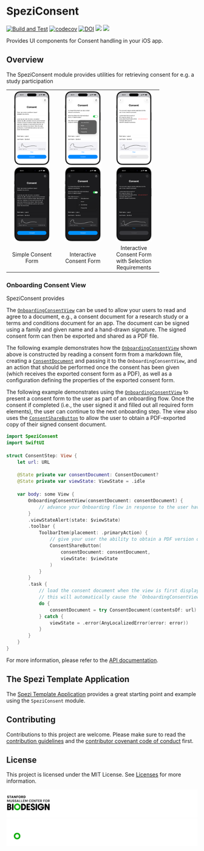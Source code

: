 <!--
                  
This source file is part of the Stanford Spezi open source project

SPDX-FileCopyrightText: 2022 Stanford University and the project authors (see CONTRIBUTORS.md)

SPDX-License-Identifier: MIT
             
-->

# SpeziConsent

[![Build and Test](https://github.com/StanfordSpezi/SpeziConsent/actions/workflows/build-and-test.yml/badge.svg)](https://github.com/StanfordSpezi/SpeziConsent/actions/workflows/build-and-test.yml)
[![codecov](https://codecov.io/gh/StanfordSpezi/SpeziConsent/branch/main/graph/badge.svg?token=X7BQYSUKOH)](https://codecov.io/gh/StanfordSpezi/SpeziConsent)
[![DOI](https://zenodo.org/badge/573230182.svg)](https://zenodo.org/badge/latestdoi/573230182)
[![](https://img.shields.io/endpoint?url=https%3A%2F%2Fswiftpackageindex.com%2Fapi%2Fpackages%2FStanfordBDHG%2FSwiftPackageTemplate%2Fbadge%3Ftype%3Dswift-versions)](https://swiftpackageindex.com/StanfordSpezi/SpeziConsent)
[![](https://img.shields.io/endpoint?url=https%3A%2F%2Fswiftpackageindex.com%2Fapi%2Fpackages%2FStanfordBDHG%2FSwiftPackageTemplate%2Fbadge%3Ftype%3Dplatforms)](https://swiftpackageindex.com/StanfordSpezi/SpeziConsent)

Provides UI components for Consent handling in your iOS app.


## Overview

The SpeziConsent module provides utilities for retrieving consent for e.g. a study participation


<table style="width: 80%">
  <tr>
    <td align="center" width="33.33333%">
      <img src="Sources/SpeziConsent/SpeziConsent.docc/Resources/Consent1.png#gh-light-mode-only" alt="Screenshot displaying a simple consent form" width="80%"/>
      <img src="Sources/SpeziConsent/SpeziConsent.docc/Resources/Consent1~dark.png#gh-dark-mode-only" alt="Screenshot displaying a simple consent form" width="80%"/>
    </td>
    <td align="center" width="33.33333%">
      <img src="Sources/SpeziConsent/SpeziConsent.docc/Resources/Consent2.png#gh-light-mode-only" alt="Screenshot displaying an interactive consent form" width="80%"/>
      <img src="Sources/SpeziConsent/SpeziConsent.docc/Resources/Consent2~dark.png#gh-dark-mode-only" alt="Screenshot displaying an interactive consent form" width="80%"/>
    </td>
    <td align="center" width="33.33333%">
      <img src="Sources/SpeziConsent/SpeziConsent.docc/Resources/Consent3.png#gh-light-mode-only" alt="Screenshot displaying an interactive consent form with required responses" width="80%"/>
      <img src="Sources/SpeziConsent/SpeziConsent.docc/Resources/Consent3~dark.png#gh-dark-mode-only" alt="Screenshot displaying an interactive consent form with required responses" width="80%"/>
    </td>
  </tr>
  <tr>
    <td align="center">
      Simple Consent Form
    </td>
    <td align="center">
      Interactive Consent Form
    </td>
    <td align="center">
      Interactive Consent Form with Selection Requirements
    </td>
  </tr>
</table>


### Onboarding Consent View

SpeziConsent provides

The [`OnboardingConsentView`](https://swiftpackageindex.com/stanfordspezi/speziconsent/documentation/speziconsent/onboardingconsentview) can be used to allow your users to read and agree to a document, e.g., a consent document for a research study or a terms and conditions document for an app. The document can be signed using a family and given name and a hand-drawn signature. The signed consent form can then be exported and shared as a PDF file.

The following example demonstrates how the [`OnboardingConsentView`](https://swiftpackageindex.com/stanfordspezi/speziconsent/documentation/speziconsent/onboardingconsentview) shown above is constructed by reading a consent form from a markdown file, creating a [`ConsentDocument`](https://swiftpackageindex.com/stanfordspezi/speziconsent/documentation/speziconsent/consentdocument) and passing it to the `OnboardingConsentView`, and  an action that should be performed once the consent has been given (which receives the exported consent form as a PDF), as well as a configuration defining the properties of the exported consent form.

The following example demonstrates using the  [`OnboardingConsentView`](https://swiftpackageindex.com/stanfordspezi/speziconsent/documentation/speziconsent/onboardingconsentview) to present a consent form to the user as part of an onboarding flow.
Once the consent if completed (i.e., the user signed it and filled out all required form elements), the user can continue to the next onboarding step.
The view also uses the [`ConsentShareButton`](https://swiftpackageindex.com/stanfordspezi/speziconsent/documentation/speziconsent/consentsharebutton) to allow the user to obtain a PDF-exported copy of their signed consent document. 

```swift
import SpeziConsent
import SwiftUI

struct ConsentStep: View {
    let url: URL
    
    @State private var consentDocument: ConsentDocument?
    @State private var viewState: ViewState = .idle
    
    var body: some View {
        OnboardingConsentView(consentDocument: consentDocument) {
            // advance your Onboarding flow in response to the user having confirmed a completed consent document
        }
        .viewStateAlert(state: $viewState)
        .toolbar {
            ToolbarItem(placement: .primaryAction) {
                // give your user the ability to obtain a PDF version of the consent document they just signed
                ConsentShareButton(
                    consentDocument: consentDocument,
                    viewState: $viewState
                )
            }
        }
        .task {
            // load the consent document when the view is first displayed.
            // this will automatically cause the `OnboardingConsentView` above to update its contents.
            do {
                consentDocument = try ConsentDocument(contentsOf: url)
            } catch {
                viewState = .error(AnyLocalizedError(error: error))
            }
        }
    }
}
```

For more information, please refer to the [API documentation](https://swiftpackageindex.com/StanfordSpezi/SpeziConsent/documentation).


## The Spezi Template Application

The [Spezi Template Application](https://github.com/StanfordSpezi/SpeziTemplateApplication) provides a great starting point and example using the `SpeziConsent` module.



## Contributing

Contributions to this project are welcome. Please make sure to read the [contribution guidelines](https://github.com/StanfordSpezi/.github/blob/main/CONTRIBUTING.md) and the [contributor covenant code of conduct](https://github.com/StanfordSpezi/.github/blob/main/CODE_OF_CONDUCT.md) first.


## License

This project is licensed under the MIT License. See [Licenses](https://github.com/StanfordSpezi/speziconsent/tree/main/LICENSES) for more information.

![Spezi Footer](https://raw.githubusercontent.com/StanfordSpezi/.github/main/assets/FooterLight.png#gh-light-mode-only)
![Spezi Footer](https://raw.githubusercontent.com/StanfordSpezi/.github/main/assets/FooterDark.png#gh-dark-mode-only)
